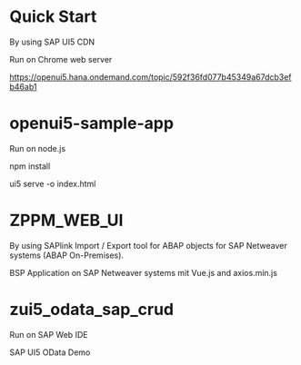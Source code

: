 # Quick Start

By using SAP UI5 CDN

Run on Chrome web server 

https://openui5.hana.ondemand.com/topic/592f36fd077b45349a67dcb3efb46ab1

# openui5-sample-app

Run on node.js

npm install

ui5 serve -o index.html

# ZPPM_WEB_UI

By using SAPlink Import / Export tool for ABAP objects for SAP Netweaver systems (ABAP On-Premises).

BSP Application on SAP Netweaver systems mit Vue.js and axios.min.js

# zui5_odata_sap_crud

Run on SAP Web IDE

SAP UI5 OData Demo
